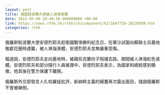 ```yaml
---
layout: post
title: 俄國駐波蘭大使被人淋潑液體
date: 2022-05-09 20:49:58.000000000 +08:00
link: https://news.rthk.hk/rthk/ch/component/k2/1647718-20220509.htm
categories: rthk
---
```


俄羅斯駐波蘭大使安德烈耶夫趁衛國戰爭勝利紀念日，在華沙試圖向蘇聯士兵墓地敬獻花圈時遇襲，被人淋潑液體，安德烈耶夫並無嚴重受傷。

報道說，安德烈耶夫走向墓地時，被親烏克蘭份子阻擋去路，期間被人淋潑紅色液體，安德烈耶夫和部分隨行人員被濺中，安德烈耶夫表示，為國家和總統感到驕傲，他其後在警方保護下離開。

俄羅斯外交部發言人扎哈羅娃批評，新納粹主義的擁躉再次露出面目，強調俄羅斯不會被嚇倒。
